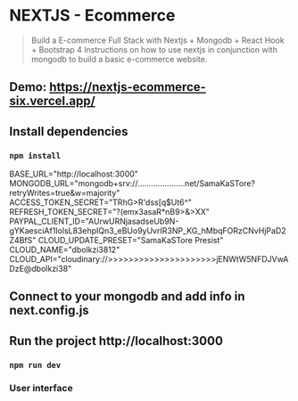 # NEXTJS - Ecommerce
> Build a E-commerce Full Stack with Nextjs + Mongodb + React Hook + Bootstrap 4
> Instructions on how to use nextjs in conjunction with mongodb to build a basic e-commerce website.

## Demo: https://nextjs-ecommerce-six.vercel.app/

## Install dependencies 
### `npm install`

BASE_URL="http://localhost:3000"
MONGODB_URL="mongodb+srv://.....................net/SamaKaSTore?retryWrites=true&w=majority"
ACCESS_TOKEN_SECRET="TRhG>R'dss[q$Ut6^"
REFRESH_TOKEN_SECRET="?(emx3asaR*nB9>&>XX"
PAYPAL_CLIENT_ID="AUrwURNjasadseUb9N-gYKaesciAf1IolsL83ehpIQn3_eBUo9yUvrIR3NP_KG_hMbqFORzCNvHjPaD2Z4BfS"
CLOUD_UPDATE_PRESET="SamaKaSTore Presist"
CLOUD_NAME="dbolkzi3812"
CLOUD_API="cloudinary://>>>>>>>>>>>>>>>>>>>>>jENWtW5NFDJVwADzE@dbolkzi38"




## Connect to your mongodb and add info in next.config.js

## Run the project http://localhost:3000
### `npm run dev`


### User interface 

